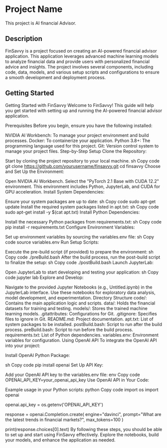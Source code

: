 # Project Name
This project is AI financial Advisor. 

## Description
FinSavvy is a project focused on creating an AI-powered financial advisor application. This application leverages advanced machine learning models to analyze financial data and provide users with personalized financial advice and insights. The project involves several components, including code, data, models, and various setup scripts and configurations to ensure a smooth development and deployment process.

## Getting Started
Getting Started with FinSavvy
Welcome to FinSavvy! This guide will help you get started with setting up and running the AI-powered financial advisor application.

Prerequisites
Before you begin, ensure you have the following installed:

NVIDIA AI Workbench: To manage your project environment and build processes.
Docker: To containerize your application.
Python 3.8+: The programming language used for this project.
Git: Version control system to manage your project files.
Step-by-Step Setup
Clone the Repository:

Start by cloning the project repository to your local machine.
sh
Copy code
git clone https://github.com/yourusername/finsavvy.git
cd finsavvy
Choose and Set Up the Environment:

Open NVIDIA AI Workbench.
Select the "PyTorch 2.1 Base with CUDA 12.2" environment. This environment includes Python, JupyterLab, and CUDA for GPU acceleration.
Install System Dependencies:

Ensure your system packages are up to date:
sh
Copy code
sudo apt-get update
Install the required system packages listed in apt.txt:
sh
Copy code
sudo apt-get install -y $(cat apt.txt)
Install Python Dependencies:

Install the necessary Python packages from requirements.txt:
sh
Copy code
pip install -r requirements.txt
Configure Environment Variables:

Set up environment variables by sourcing the variables.env file:
sh
Copy code
source variables.env
Run Setup Scripts:

Execute the pre-build script (if provided) to prepare the environment:
sh
Copy code
./preBuild.bash
After the build process, run the post-build script to finalize the setup:
sh
Copy code
./postBuild.bash
Launch JupyterLab:

Open JupyterLab to start developing and testing your application:
sh
Copy code
jupyter lab
Explore and Develop:

Navigate to the provided Jupyter Notebooks (e.g., Untitled.ipynb) in the JupyterLab interface.
Use these notebooks for exploratory data analysis, model development, and experimentation.
Directory Structure
code/: Contains the main application logic and scripts.
data/: Holds the financial datasets for training and testing.
models/: Stores the trained machine learning models.
.gitattributes: Configurations for Git.
.gitignore: Specifies files to ignore in Git.
README.md: Project documentation.
apt.txt: List of system packages to be installed.
postBuild.bash: Script to run after the build process.
preBuild.bash: Script to run before the build process.
requirements.txt: List of Python dependencies.
variables.env: Environment variables for configuration.
Using OpenAI API
To integrate the OpenAI API into your project:

Install OpenAI Python Package:

sh
Copy code
pip install openai
Set Up API Key:

Add your OpenAI API key to the variables.env file:
env
Copy code
OPENAI_API_KEY=your_openai_api_key
Use OpenAI API in Your Code:

Example usage in your Python scripts:
python
Copy code
import os
import openai

openai.api_key = os.getenv('OPENAI_API_KEY')

response = openai.Completion.create(
    engine="davinci",
    prompt="What are the latest trends in financial markets?",
    max_tokens=100
)

print(response.choices[0].text)
By following these steps, you should be able to set up and start using FinSavvy effectively. Explore the notebooks, build your models, and enhance the application as needed.

